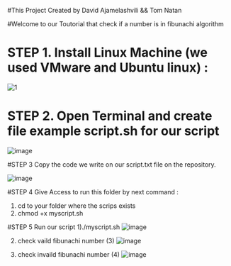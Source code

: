 #This Project Created by David Ajamelashvili && Tom Natan

#Welcome to our Toutorial that check if a number is in fibunachi algorithm

# STEP 1. Install Linux Machine (we used VMware and Ubuntu linux) : 

![1](https://github.com/davidght1/Linux/assets/109731662/6908d30c-8cf0-4d1d-aa03-3f34494624d3)


# STEP 2. Open Terminal and create file example script.sh for our script


![image](https://github.com/davidght1/Linux/assets/109731662/d1130092-f268-43c3-9f23-46c51d5b9204)

#STEP 3 Copy the code we write on our script.txt file on the repository.

![image](https://github.com/davidght1/Linux/assets/109731662/399f0fdb-16dc-4947-8313-9b775e0b0232)

#STEP 4 Give Access to run this folder by next command : 
1) cd to your folder where the scrips exists
2) chmod +x myscript.sh

#STEP 5 Run our script
1)./myscript.sh
![image](https://github.com/davidght1/Linux/assets/109731662/30ffbc63-1507-4bb9-aac2-797498638cc8)

2) check vaild fibunachi number (3)
![image](https://github.com/davidght1/Linux/assets/109731662/15d1bfa8-c80d-4796-bd92-85a909428f29)

3) check invaild fibunachi number (4)
![image](https://github.com/davidght1/Linux/assets/109731662/e3f53066-e1aa-46cb-83d7-901b27caebe4)



